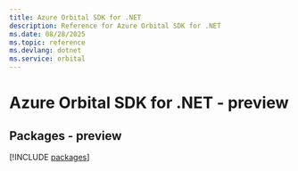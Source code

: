 ```yaml
---
title: Azure Orbital SDK for .NET
description: Reference for Azure Orbital SDK for .NET
ms.date: 08/28/2025
ms.topic: reference
ms.devlang: dotnet
ms.service: orbital
---
```

# Azure Orbital SDK for .NET - preview
## Packages - preview
[!INCLUDE [packages](orbital-index.md)]